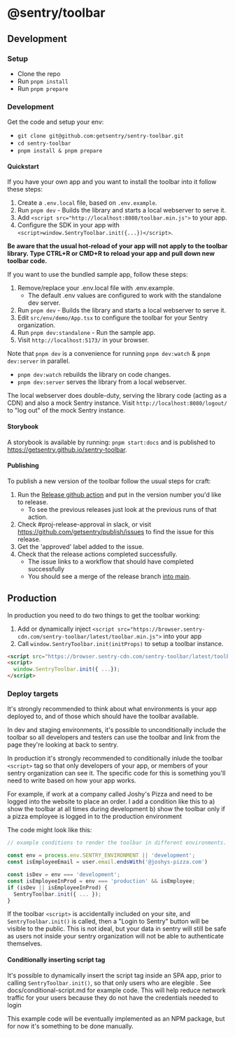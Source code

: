# @sentry/toolbar

## Development

### Setup
- Clone the repo
- Run `pnpm install`
- Run `pnpm prepare`

### Development

Get the code and setup your env:
- `git clone git@github.com:getsentry/sentry-toolbar.git`
- `cd sentry-toolbar`
- `pnpm install & pnpm prepare`

#### Quickstart

If you have your own app and you want to install the toolbar into it follow these steps:

1. Create a `.env.local` file, based on `.env.example`.
2. Run `pnpm dev` - Builds the library and starts a local webserver to serve it.
3. Add `<script src="http://localhost:8080/toolbar.min.js">` to your app.
4. Configure the SDK in your app with `<script>window.SentryToolbar.init({...})</script>`.

__Be aware that the usual hot-reload of your app will not apply to the toolbar library. Type CTRL+R or CMD+R to reload your app and pull down new toolbar code.__

If you want to use the bundled sample app, follow these steps:
1. Remove/replace your .env.local file with .env.example.
    - The default .env values are configured to work with the standalone dev server.
2. Run `pnpm dev` - Builds the library and starts a local webserver to serve it.
3. Edit `src/env/demo/App.tsx` to configure the toolbar for your Sentry organization.
4. Run `pnpm dev:standalone` - Run the sample app.
5. Visit `http://localhost:5173/` in your browser.

Note that `pnpm dev` is a convenience for running `pnpm dev:watch` & `pnpm dev:server` in parallel.
  - `pnpm dev:watch` rebuilds the library on code changes.
  - `pnpm dev:server` serves the library from a local webserver.


The local webserver does double-duty, serving the library code (acting as a CDN) and also a mock Sentry instance. Visit `http://localhost:8080/logout/` to "log out" of the mock Sentry instance.

#### Storybook

A storybook is available by running: `pnpm start:docs` and is published to https://getsentry.github.io/sentry-toolbar.

#### Publishing

To publish a new version of the toolbar follow the usual steps for craft:
1. Run the [Release github action](https://github.com/getsentry/sentry-toolbar/actions/workflows/release.yml) and put in the version number you'd like to release.
    - To see the previous releases just look at the previous runs of that action.
2. Check #proj-release-approval in slack, or visit https://github.com/getsentry/publish/issues to find the issue for this release.
3. Get the 'approved' label added to the issue.
4. Check that the release actions completed successfully.
    - The issue links to a workflow that should have completed successfully
    - You should see a merge of the release branch [into main](https://github.com/getsentry/sentry-toolbar/commits/main/).

## Production

In production you need to do two things to get the toolbar working:
1. Add or dynamically inject `<script src="https://browser.sentry-cdn.com/sentry-toolbar/latest/toolbar.min.js">` into your app
2. Call `window.SentryToolbar.init(initProps)` to setup a toolbar instance.

```html
<script src="https://browser.sentry-cdn.com/sentry-toolbar/latest/toolbar.min.js"></script>
<script>
  window.SentryToolbar.init({ ...});
</script>
```

### Deploy targets

It's strongly recommended to think about what environments is your app deployed to, and of those which should have the toolbar available.

In dev and staging environments, it's possible to unconditionally include the toolbar so all developers and testers can use the toolbar and link from the page they're looking at back to sentry.

In production it's strongly recommended to conditionally inlude the toolbar `<script>` tag so that only developers of your app, or members of your sentry organization can see it. The specific code for this is something you'll need to write based on how your app works.

For example, if work at a company called Joshy's Pizza and need to be logged into the website to place an order. I add a condition like this to
a) show the toolbar at all times during development
b) show the toolbar only if a pizza employee is logged in to the production environment

The code might look like this:
```javascript
// example conditions to render the toolbar in different environments.

const env = process.env.SENTRY_ENVIRONMENT || 'development';
const isEmployeeEmail = user.email.endsWith('@joshys-pizza.com')

const isDev = env === 'development';
const isEmployeeInProd = env === 'production' && isEmployee;
if (isDev || isEmployeeInProd) {
  SentryToolbar.init({ ... });
}
```

If the toolbar `<script>` is accidentally included on your site, and `SentryToolbar.init()` is called, then a "Login to Sentry" button will be visible to the public. This is not ideal, but your data in sentry will still be safe as users not inside your sentry organization will not be able to authenticate themselves.


#### Conditionally inserting script tag

It's possible to dynamically insert the script tag inside an SPA app, prior to calling `SentryToolbar.init()`, so that only users who are elegible . See docs/conditional-script.md for example code. This will help reduce network traffic for your users because they do not have the credentials needed to login

This example code will be eventually implemented as an NPM package, but for now it's something to be done manually.
